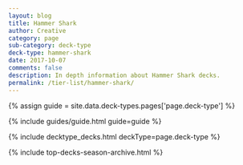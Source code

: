 ```yaml
---
layout: blog
title: Hammer Shark
author: Creative
category: page
sub-category: deck-type
deck-type: hammer-shark
date: 2017-10-07
comments: false
description: In depth information about Hammer Shark decks.
permalink: /tier-list/hammer-shark/
---
```


{% assign guide = site.data.deck-types.pages['page.deck-type'] %}

{% include guides/guide.html guide=guide %}

{% include decktype_decks.html deckType=page.deck-type %}

{% include top-decks-season-archive.html %}